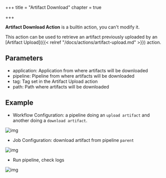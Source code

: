 +++
title = "Artifact Download"
chapter = true

+++


**Artifact Download Action** is a builtin action, you can't modify it.

This action can be used to retrieve an artifact previously uploaded by an [Artifact Upload]({{< relref "/docs/actions/artifact-upload.md" >}}) action.

## Parameters
* application: Application from where artifacts will be downloaded
* pipeline: Pipeline from where artifacts will be downloaded
* tag: Tag set in the Artifact Upload action
* path: Path where artifacts will be downloaded

## Example

* Workflow Configuration: a pipeline doing an `upload artifact` and another doing a `download artifact`.

![img](/images/workflows.pipelines.actions.builtin.artifact-download-workflow.png)

* Job Configuration: download artifact from pipeline `parent`

![img](/images/workflows.pipelines.actions.builtin.artifact-download-job.png)

* Run pipeline, check logs

![img](/images/workflows.pipelines.actions.builtin.artifact-download-logs.png)
